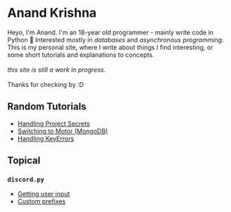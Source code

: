 # Anand Krishna
Heyo, I'm Anand. I'm an 18-year old programmer - mainly write code in Python :snake:
Interested mostly in *databases* and *asynchronous programming*. This is my personal site, where I write about things I find interesting, or some short tutorials and explanations to concepts.\
\
_this site is still a work in progress._\
\
 Thanks for checking by :D
## Random Tutorials
 - [Handling Project Secrets](tutorials/env-files.md)
 - [Switching to Motor (MongoDB)](tutorials/pymongo-to-motor.md)
 - [Handling KeyErrors](tutorials/key-errors.md)

## Topical
### `discord.py` 
- [Getting user input](tutorials/wait-for.md)
- [Custom prefixes](tutorials/custom-prefix.md)
